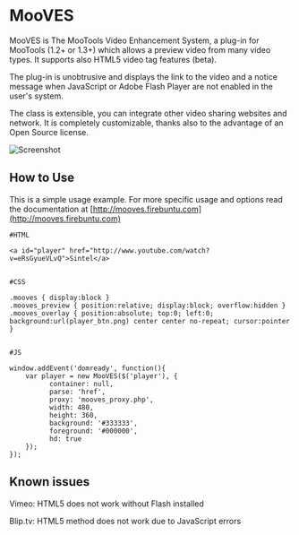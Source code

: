 MooVES
======

MooVES is The MooTools Video Enhancement System, a plug-in for MooTools (1.2+ or 1.3+) which allows a preview video from many video types. It supports also HTML5 video tag features (beta).

The plug-in is unobtrusive and displays the link to the video and a notice message when JavaScript or Adobe Flash Player are not enabled in the user's system.

The class is extensible, you can integrate other video sharing websites and network. It is completely customizable, thanks also to the advantage of an Open Source license.

![Screenshot](http://mooves.firebuntu.com/assets/images/mooves_logo.png)



How to Use
----------

This is a simple usage example. For more specific usage and options read the documentation at [http://mooves.firebuntu.com](http://mooves.firebuntu.com)


	#HTML

	<a id="player" href="http://www.youtube.com/watch?v=eRsGyueVLvQ">Sintel</a>


	#CSS

	.mooves { display:block }
	.mooves_preview { position:relative; display:block; overflow:hidden }
	.mooves_overlay { position:absolute; top:0; left:0; background:url(player_btn.png) center center no-repeat; cursor:pointer }


	#JS

	window.addEvent('domready', function(){
		var player = new MooVES($('player'), {
		      container: null,
		      parse: 'href',
		      proxy: 'mooves_proxy.php',
		      width: 480,
		      height: 360,
		      background: '#333333',
		      foreground: '#000000',
		      hd: true
		});
	});



Known issues
------------

Vimeo: HTML5 does not work without Flash installed

Blip.tv: HTML5 method does not work due to JavaScript errors


